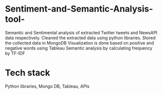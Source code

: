 # Sentiment-and-Semantic-Analysis-tool-

Semantic and Sentimental analysis of extracted Twitter tweets and NewsAPI data respectively.
Cleaned the extracted data using python libraries.
Stored the collected data in MongoDB
Visualization is done based on positive and negative words using Tableau
Semantic analysis by calculating frequency by TF-IDF
# Tech stack
Python libraries, Mongo DB, Tableau, APIs	
